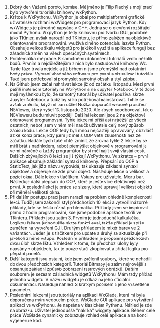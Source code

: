 1. Dobrý den Vážená poroto, komise. Mé jméno je Filip Plachý a mojí prací bylo vytvoření tutoriálu knihovny wxPython.
2. Krátce k WxPythonu. WxPython je obal pro multiplatformní grafické uživatelské rozhraní wxWidgets pro programovací jazyk Python. Kdy wxWidgets je původně napsáno v C++. Jedná se o otevřený rozšiřující modul Pythonu. Wxpython je tedy knihovnu pro tvorbu GUI, podobně jako TKinter, avšak narozdíl od TKinteru, je přímo založen na objektově orientovaném programování, využívá plného potenciálu jazyka Python. Obsahuje velkou škálu widgetů pro jakékoli využití a aplikace fungují bez zásadních změn na všech operačných systémech.  
3. Problematika mé práce. K samotnému dokončení tutoriálů vedlo několik bodů. Prvním a nejdůležitějším z nich bylo nastudování knihovny Wx. Tahle fáze trvala nejdéle a již během ní jsme přemýšlel nad ostatními body práce. Vybraní vhodného softwaru pro psaní a vizualizaci tutoriálu. Také jsem potřeboval si promyslet samotný obsah a styl zápisu.
4. Na Github jsem začal nahrávat lekce již od začátku listopadu. Mezi první patřili instalační tutoriály na WxPython a na Jupyter Notebook. V té době mojí myšlenkou bylo, že samotný tutoriál by uživatel používal skrze Jupyter Notebook a tudíž by si ho potřeboval nainstalovat. Tohle se avšak změnilo, když mi pan učitel Nožka doporučil webové prostředí NBViewer, který vyšel 13. listopadu 2020. Ale abych neodbočoval, tak o NBVieweru budu mluvit později.  Dalšími lekcemi jsou 2 na objektově orientované programování. Tyhle lekce mi přišli asi nejtěžší ze všech ostatních, neboť jsem v něm měl naučit uživatele celý nový způsob zápisu kódu. Lekce OOP tedy byli mnou nejčastěji opravovány, obzvlášť až ke konci práce, kdy jsem již měl s OOP větší zkušenosti než ze začátku. Nadále bych také chtěl zmínit, že zrovna tyhle 2 lekce by se měli brát s nadhledem, neboť přemýšlet objektově v programování je velmi náročné a každý programátor by si měl najít svoji vlastní cestu. Dalších zbývajících 8 lekcí se již týkají WxPythonu. Ve zkratce – první aplikace obsahuje základní syntaxi knihovny. Přepsání do OOP a StaticText, jak již z názvu vypovídá, tak ukazuje základní syntaxi objektově a objevuje se zde první objekt. Následuje lekce o velikosti a pozici okna. Dále lekce s tlačítkem. Vstupy pro uživatele, Menu bar. Následuje další přepsání do OOP, které je ještě více efektivnější než první. A poslední lekcí je práce se sizery, které upravují velikost objektů při měnění velikosti okna.
5. Při dalším postupu prací jsem narazil na problém ohledně komplexnosti lekcí. Tudíž jsem zakončil styl předchozích 10 lekcí a vytvořil názorné příklady, kde se řešila různá problematika. Příklady jsem se inspiroval přímo z hodin programování, kde jsme podobné aplikace tvořili ve TKinteru. Příklady jsou zatím 3. Prvním je jednoduchá kalkulačka. Logikou řešena jednodušše skrze funkci eval, takže příklad je spíše zaměřen na vytvoření GUI. Druhým příkladem je mixér barev ve 2 variantách. Jeden je s tlačítkem pro update a druhý se aktualizuje při jakékoli změně vstupu. Posledním příkladem je propojení předchozích dvou úloh skrze lištu. Vzhledem k tomu, že předchozí úlohy byly napsány v objektech, tak je pouze stačí zkopírovat a přidat logiku pro přepání panelů.
6. Další kategorií jsou ostatní, kde jsem začlenil soubory, které se nehodili do dvou předchozích kategorií. Tutoriál Bitmapy je zatím nejnovější a obsahuje základní způsob zobrazení rastrových obrázků. Dalším souborem je seznam základních widgetů WxPythonu. Mám tady příklad jednoho widgetu. V názvu widgetu je odkaz na jeho oficiální dokumentaci. Následuje náhled. S krátkým popisem a jeho vysvětlené parametry.
7. Posledními lekcemi jsou tutoriály na aplikaci WxGlade, která mi byla doporučena mým vedoucím práce. WxGlade GUI aplikace pro vytváření aplikací ve wxPythonu. Je  napsána v klasickém Pythonu. Náhled je zde na obrázku. Uživatel jednodušše "nakliká" widgety aplikace. Během celé práce WxGlade dynamicky zobrazuje vzhled celé aplikace a na konci vygeneruje kód.
